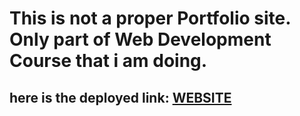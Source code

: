 # This is not a proper Portfolio site. Only part of Web Development Course that i am doing. 
## here is the deployed link: [WEBSITE](https://shahjahanmirza.github.io/Portfolio-Demo-HTML/)

